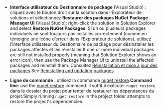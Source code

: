 - <span data-ttu-id="a1370-101">**Interface utilisateur du Gestionnaire de package** (Visual Studio) : cliquez avec le bouton droit sur la solution dans l’Explorateur de solutions et sélectionnez **Restaurer des packages NuGet**.</span><span class="sxs-lookup"><span data-stu-id="a1370-101">**Package Manager UI** (Visual Studio): right-click the solution in Solution Explorer and select **Restore NuGet Packages**.</span></span> <span data-ttu-id="a1370-102">Si un ou plusieurs packages individuels ne sont toujours pas installés correctement (comme en témoigne une icône d’erreur dans l’Explorateur de solutions), utilisez l’interface utilisateur du Gestionnaire de package pour désinstaller les packages affectés et les réinstaller.</span><span class="sxs-lookup"><span data-stu-id="a1370-102">If one or more individual packages are still not installed properly (meaning that Solution Explorer shows an error icon), then use the Package Manager UI to uninstall the affected packages and reinstall them.</span></span> <span data-ttu-id="a1370-103">Consultez [Réinstallation et mise à jour des packages](../Consume-Packages/Reinstalling-and-Updating-Packages.md).</span><span class="sxs-lookup"><span data-stu-id="a1370-103">See [Reinstalling and updating packages](../Consume-Packages/Reinstalling-and-Updating-Packages.md)</span></span>

- <span data-ttu-id="a1370-104">**Ligne de commande** : utilisez la commande [nuget restore](../tools/cli-ref-restore.md).</span><span class="sxs-lookup"><span data-stu-id="a1370-104">**Command line**: use the [nuget restore](../tools/cli-ref-restore.md) command.</span></span> <span data-ttu-id="a1370-105">Il suffit d’exécuter `nuget restore` dans le dossier du projet pour tenter de restaurer les dépendances du projet.</span><span class="sxs-lookup"><span data-stu-id="a1370-105">Simply running `nuget restore` in the project folder attempts to restore the project's dependencies.</span></span>
